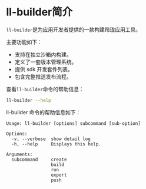 # ll-builder简介

`ll-builder`是为应用开发者提供的一款构建玲珑应用工具。

主要功能如下：

- 支持在独立沙箱内构建。
- 定义了一套版本管理系统。
- 提供 sdk 开发套件列表。
- 包含完整推送发布流程。

查看`ll-builder`命令的帮助信息：

```bash
ll-builder --help
```

ll-builder 命令的帮助信息如下：

```text
Usage: ll-builder [options] subcommand [sub-option]

Options:
  -v, --verbose  show detail log
  -h, --help     Displays this help.

Arguments:
  subcommand     create
                 build
                 run
                 export
                 push
```
